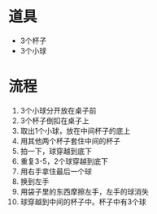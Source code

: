 # 道具

* 3个杯子
* 3个小球

# 流程

1. 3个小球分开放在桌子前
2. 3个杯子倒扣在桌子上
3. 取出1个小球，放在中间杯子的底上
4. 用其他两个杯子套住中间的杯子
5. 拍一下，球穿越到底下
6. 重复3-5，2个球穿越到底下
7. 用右手拿住最后一个球
8. 换到左手
9. 用袋子里的东西摩擦左手，左手的球消失
10. 球穿越到中间的杯子中。杯子中有3个球
